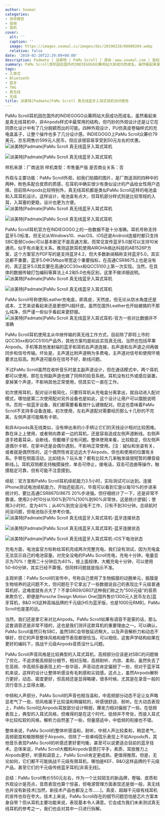 ```yaml
---
author: Soomal
categories:
- 测评报告
- 音频
- 耳机
cover:
  alt: ''
  caption: ''
  image: https://images.soomal.cc/images/doc/20190220/00080204.webp
  relative: false
date: '2019-02-20T22:29:09+08:00'
description: Padmate | 派美特 | PaMu Scroll | 源自：www.soomal.com | 版权：原创 |  平均/总评分：09.33/56
summary: PaMu Scroll耳机因在国外的INDIEGOGO众筹网站大获成功而成名，虽然看起来是真无线耳机中，非Airpods样式中最常用的结构，但巧妙的外观设计还是让它在同质化设计中有了几分脱颖而出的可能……
tags:
- 入耳式
- Bluetooth
- 蓝牙
- TWS
- 真无线
- 无线
title: 派美特[Padmate]PaMu Scroll 真无线蓝牙入耳式耳机测评报告
---
```


PaMu Scroll耳机因在国外的INDIEGOGO众筹网站大获成功而成名，虽然看起来是真无线耳机中，非Airpods样式中最常用的结构，但巧妙的外观设计还是让它在同质化设计中有了几分脱颖而出的可能。四种外观设计，PU仿真皮卷轴样式的充电盒盖子，让整个操作也多了几分设计感。INDIEGOGO上PaMu Scroll众筹价79美元，京东网售价599元人民币，但应该很容易享受到50元左右的优惠。
![派美特[Padmate]PaMu Scroll 真无线蓝牙入耳式耳机](https://images.soomal.cc/images/doc/20190213/00079981.webp)




![派美特[Padmate]PaMu Scroll 真无线蓝牙入耳式耳机](https://images.soomal.cc/images/doc/20190213/00079991.webp)





样机来源：厂商送测
样机类型：市售量产版
是否商业关系：否

外观与主要功能：PaMu Scroll外观，如我们拍摄的图片，是厂商送测的四种中的两种，粉色系配合皮质的质感，在耳机中确实很少有类似设计的产品给女性用户选择。目前除Airpods比较特别外，真无线耳机都是类似PaMu Scroll这样的电池盒和入耳耳机设计。这样设计，电池盒有点大，但耳机部分样式则是比较常规的入耳，入耳塞的更稳，设计也更为方便。
![派美特[Padmate]PaMu Scroll 真无线蓝牙入耳式耳机](https://images.soomal.cc/images/doc/20190213/00079986_01.webp)




![派美特[Padmate]PaMu Scroll 真无线蓝牙入耳式耳机](https://images.soomal.cc/images/doc/20190213/00079983_01.webp)




PaMu Scroll耳机官方在INDIEGOGO上的一些数据不是十分准确。耳机号称支持蓝牙5.0标准，但无论从Windows10、macOS、iOS还是Android连接时都只支持SBC音频Codec可以基本断定不是高通方案。而常见宣传蓝牙5.0就可以支持10米通讯，似乎有点毫无关系。推测这款耳机使用AIROHA络达科技的AB1526P方案，这个方案官方PDF写的是支持蓝牙4.2，但大多数新闻稿称支持蓝牙5.0。其实这都不重要，蓝牙5.0中2Mbps带宽这个重要指标，在高通CSR8675上也是没有的，真正蓝牙5.0其实要在高通QCC30xx和QCC5100上第一次实现。当然，在具体的数据传输打包编码等算法上4.2和5.0也有区别，这里不做详细说明。
![派美特[Padmate]PaMu Scroll 真无线蓝牙入耳式耳机](https://images.soomal.cc/images/doc/20190213/00079985_01.webp)




![派美特[Padmate]PaMu Scroll 真无线蓝牙入耳式耳机](https://images.soomal.cc/images/doc/20190213/00079987_01.webp)




PaMu Scroll号称使用Leather充电盒，即真皮，天然皮。但无论从防水角度还是成本、工艺来说看起来还是更想PU超纤皮。虽然在国外Leather也开始被搞的不那么纯净，但严谨一些似乎看起来更舒服。
![派美特[Padmate]PaMu Scroll 真无线蓝牙入耳式耳机-官方一些对比数据并不准确](https://images.soomal.cc/images/doc/20190220/00080205.webp)




PaMu Scroll耳机使用主从中继传输的真无线工作方式，目前除了即将上市的QCC30xx和QCC5100产品外，其他方案均是如此实现真无线，当然也包括苹果Airpods。手机等其他发射端的蓝牙和耳机右声道连接，右声道和左声道之间再做同步和信号传输。坏处是，主声道比附声道稍为多费电，主声道对信号和使用环境要求比较高。附声道可能存在信号不好，断线问题。

不过PaMu Scroll虽然在收听音乐时是主副声道设计，但在通话模式中，两个耳机都可以使用，即在左侧副声道也做了同样的拾音系统。耳机没有红外或感应装置，拿掉某个声道，不影响其他正常使用，但其实它一直在工作。

初次使用耳机，配对设计极简化，只要将耳机从充电盒分离拿出，就自动进入配对模式，哪怕是第二次使用配对另外设备也是如此，这个设计让用户可以摆脱说明书。否则一般蓝牙设备，我们都需要看看按什么键做配对。但这也意味着PaMu Scroll不支持多设备连接。初次使用，左右声道配对需要经历那么十几秒的不完美，左侧声道可能略有卡顿。

和非Airpods真无线类似，没有伸出来的小手柄让它们的天线设计相对比较困难。靠在床上上使用，或者侧向靠紧一边的耳机，还是容易造成左侧声道断线。右侧声道手捂着耳朵，会断线，但戴帽子没有问题。整体使用来看，比较稳定，但左侧声道偶尔卡顿，在家中还是会偶尔遇到，不影响正常使用。[注：疑似和坐姿有关，或者就是偶然性的，这个偶然性肯定远远大于Airpods，但也和使用的位置有关系。手臂在侧面活动，比如挠头？玩头发？都有比较大几率触发级很短暂的爆音级断线。]。耳机双侧都支持触摸操控，单击可停止，接电话，双击可选曲等操作，触摸稳定可靠，但有可能不注意摸到。

续航：官方宣称PaMu Scroll耳机续航能力3.5小时，实际测试可以达到。连接iPhone测试电池续航能力，开始还挺高兴，毕竟可以看到它是以每10%的步进来统计的，要比高通CSR8670/8675 20%步进强。但仔细统计了一下，还是非常不靠谱。使用2小时10分从100%到70%[100%到90%非常快，这是统计逻辑]；使用3小时时，变为40%；从40%到完全没电不工作，只有不到30分钟。总续航时间没问题，但电池指示无参考价值。
![派美特[Padmate]PaMu Scroll 真无线蓝牙入耳式耳机-蓝牙连接状态](https://images.soomal.cc/images/doc/20190220/00080206_01.webp)




![派美特[Padmate]PaMu Scroll 真无线蓝牙入耳式耳机-蓝牙连接状态](https://images.soomal.cc/images/doc/20190220/00080207_01.webp)




![派美特[Padmate]PaMu Scroll 真无线蓝牙入耳式耳机-iOS下电池状态](https://images.soomal.cc/images/doc/20190220/00080208_01.webp)




充电方面，电池盒官方标称给耳机完成两次完整充电，我们没有测试，因为充电盒无法显示自己的电池容量。对完全没电的PaMu Scroll充电，充电十分钟，电量显示为70%！使用二十分钟后为40%，按上面规律，大概充电十分钟，可以使用50-60分钟，其实已经不算慢。但同样问题就是指示不准。

主观听感：PaMu Scroll的宣传中，号称自己使用了生物振膜的动圈单元，振膜是生物培养的这问题不大，但问题在于它拿出了一些数据说自己的表现比千元级普通耳机好。这难度就有点大了？不拿GR09/GR07这种我们称之为“500元级”的音质来欺负它，即便是Porsche Design Motion One[国外售价1300元人民币左右]蓝牙耳机，B&O H3这种高端品牌的千元级[H5为蓝牙版，也是1000元RMB]，PaMu Scroll也是差的远。

当然，我们还是拿它来对比Airpods。PaMu Scroll如果有调音不是蒙的话，那么这套调音还是非常不错的，这也是我们测评这款耳机的重要理由之一。可以确认，PaMu Scroll虽然只有SBC，虽然SBC会导致延迟稍大，以及声音解析力和动态不够好，但它的声音整体风格和细节表现都很恰当。可以相信，这套声学结构如果在更好的编码下，挑战千元级Airpods音质没什么问题。

PaMu Scroll声音风格是比较典型的入耳式耳机，高频部分应该是对SBC的问题做了优化，不追求极高频部分细节，相对压暗，高频耐听、内敛、柔和，虽然失去了在高频、中高频乐器表现上的一些华丽，声音动态肯定偏弱了一些，但对于蓝牙耳机来说，这样的设计让整体听感没有毛刺感和尖锐感。这点上，虽然Airpods解析力更好，动态、密度更好，但高频还是显得略硬，很多时候，尤其是在录音一般的流行音乐上显得太硬。

中频和人声部分，PaMu Scroll的声音也相当温和，中高频部分动态不足让女声略显老气了一些，但风格属于比较温和稍偏软的，听感很舒适、耐听。在大动态表现上，PaMu Scroll比Airpods耳放部分设计稍弱，爆发力相对偏弱了一些。在低频表现上，典型的入耳式风格，但难得的是在这个时代，低频并不夸张，而是入耳式中比较松软的风格，解析力自然差了一些，但量感适中，中低频的衔接也不错。

整体来说，PaMu Scroll的整体听感温和，耐听，中频人声比较柔和，稍显老气，高频密度和极限稍弱于Airpods，但除了一些单纯弦乐表现上不如Airpods外，其他音乐表现PaMu Scroll的听感还更好更均衡，甚至可以说更适合目前的蓝牙技术。总体来说，PaMu Scroll大概和Airpods音质打平手，素质、耳放推力上Airpods更好，听感和调音上，PaMu Scroll肯定更成熟，更值得推荐。但是，无论如何，它们都不可能挑战千元级有限耳机，哪怕是KEF、B&O这样品牌的千元级产品，甚至它们的千元级传统蓝牙耳机[非真无线]。

总结：PaMu Scroll售价550元左右，作为一个比较陌生的新品牌，卷轴、皮质和外观设计是亮点，音质表现也算个惊喜，但电源管理方面表现还是很一般，真无线也并没有新技术[当然，新技术产品也都没上市……]。真皮、超越千元级有线耳机的宣传也存在夸大。技术上来说，PaMu Scroll存在的细节问题恐怕是芯片方案本身自带？但从耳机主要功能来说，表现基本令人满意。它会成为我们未来测试真无线耳机的参考之一，我们也会对其中一只进行拆解。